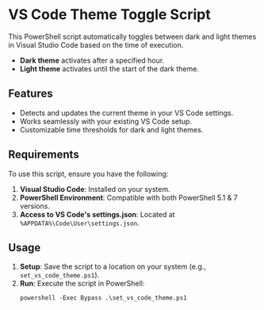# VS Code Theme Toggle Script

This PowerShell script automatically toggles between dark and light themes in Visual Studio Code based on the time of execution.

- **Dark theme** activates after a specified hour.  
- **Light theme** activates until the start of the dark theme.

## Features

- Detects and updates the current theme in your VS Code settings.  
- Works seamlessly with your existing VS Code setup.  
- Customizable time thresholds for dark and light themes.

## Requirements

To use this script, ensure you have the following:

1. **Visual Studio Code**: Installed on your system.  
2. **PowerShell Environment**: Compatible with both PowerShell 5.1 & 7 versions.  
3. **Access to VS Code's settings.json**: Located at `%APPDATA%\Code\User\settings.json`.

## Usage

1. **Setup**: Save the script to a location on your system (e.g., `set_vs_code_theme.ps1`).  
2. **Run**: Execute the script in PowerShell:  
   ```
   powershell -Exec Bypass .\set_vs_code_theme.ps1
